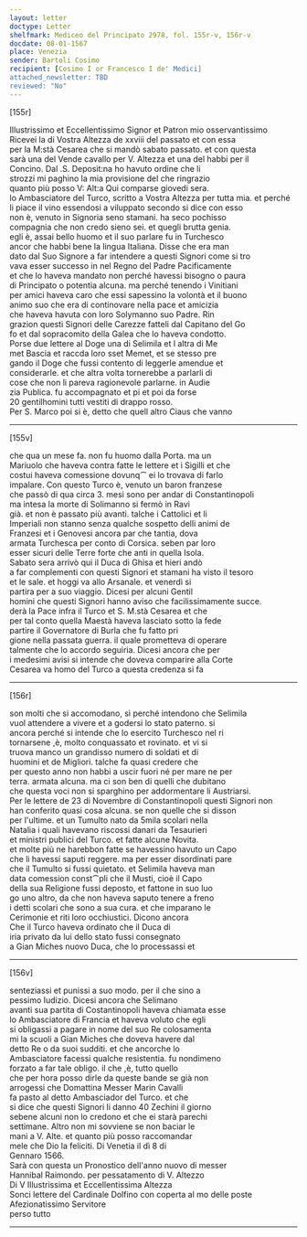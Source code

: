 ```yaml
---
layout: letter
doctype: Letter
shelfmark: Mediceo del Principato 2978, fol. 155r-v, 156r-v
docdate: 08-01-1567
place: Venezia
sender: Bartoli Cosimo
recipient: [Cosimo I or Francesco I de' Medici]
attached_newsletter: TBD
reviewed: "No"
---
```


[155r]  
  
  
Illustrissimo et Eccellentissimo Signor et Patron mio osservantissimo  
Ricevei la di Vostra Altezza de xxviii del passato et con essa  
per la M:stà Cesarea che si mandò sabato passato. et con questa  
sarà una del Vende cavallo per V. Altezza et una del habbi per il  
Concino. Dal .S. Deposit:na ho havuto ordine che li  
strozzi mi paghino la mia provisione del che ringrazio  
quanto più posso V: Alt:a Qui comparse giovedi sera.  
lo Ambasciatore del Turco, scritto a Vostra Altezza per tutta mia. et perché  
li piace il vino essendosi a viluppato secondo si dice con esso  
non è, venuto in Signoria seno stamani. ha seco pochisso  
compagnia che non credo sieno sei. et quegli brutta genia.  
egli è, assai bello huomo et il suo parlare fu in Turchesco  
ancor che habbi bene la lingua Italiana. Disse che era man  
dato dal Suo Signore a far intendere a questi Signori come si tro  
vava esser successo in nel Regno del Padre Pacificamente  
et che lo haveva mandato non perché havessi bisogno o paura  
di Principato o potentia alcuna. ma perché tenendo i Vinitiani  
per amici haveva caro che essi sapessino la volontà et il buono  
animo suo che era di continovare nella pace et amicizia  
che haveva havuta con loro Solymanno suo Padre. Rin  
grazion questi Signori delle Carezze fatteli dal Capitano del Go  
fo et dal sopracomito della Galea che lo haveva condotto.  
Porse due lettere al Doge una di Selimila et l altra di Me  
met Bascia et raccda loro sset Memet, et se stesso pre  
gando il Doge che fussi contento di leggerle amendue et  
considerarle. et che altra volta tornerebbe a parlarli di  
cose che non li pareva ragionevole parlarne. in Audie  
zia Publica. fu accompagnato et pi et poi da forse  
20 gentilhomini tutti vestiti di drappo rosso.  
Per S. Marco poi si è, detto che quell altro Ciaus che vanno  
  
---  

[155v]  
  
  
che qua un mese fa. non fu huomo dalla Porta. ma un  
Mariuolo che haveva contra fatte le lettere et i Sigilli et che  
costui haveva comessione dovunq⁀ ei lo trovava di farlo  
impalare. Con questo Turco è, venuto un baron franzese  
che passò di qua circa 3. mesi sono per andar di Constantinopoli  
ma intesa la morte di Solimanno si fermò in Ravi  
già. et non è passato più avanti. talche i Cattolici et li  
Imperiali non stanno senza qualche sospetto delli animi de  
Franzesi et i Genovesi ancora par che tantia, dova  
armata Turchesca per conto di Corsica. seben par loro  
esser sicuri delle Terre forte che anti in quella Isola.  
Sabato sera arrivò qui il Duca di Ghisa et hieri andò  
a far complementi con questi Signori et stamani ha visto il tesoro  
et le sale. et hoggi va allo Arsanale. et venerdì si  
partira per a suo viaggio. Dicesi per alcuni Gentil  
homini che questi Signori hanno aviso che facilissimamente succe.  
derà la Pace infra il Turco et S. M.stà Cesarea et che  
per tal conto quella Maestà haveva lasciato sotto la fede  
partire il Governatore di Burla che fu fatto pri  
gione nella passata guerra. il quale prometteva di operare  
talmente che lo accordo seguiria. Dicesi ancora che per  
i medesimi avisi si intende che doveva comparire alla Corte  
Cesarea va homo del Turco a questa credenza si fa  
  
---  

[156r]  
  
  
son molti che si accomodano, sì perché intendono che Selimila  
vuol attendere a vivere et a godersi lo stato paterno. si  
ancora perché si intende che lo esercito Turchesco nel ri  
tornarsene ,è, molto conquassato et rovinato. et vi si  
truova manco un grandisso numero di soldati et di  
huomini et de Migliori. talche fa quasi credere che  
per questo anno non habbi a uscir fuori né per mare ne per  
terra. armata alcuna. ma ci son ben di quelli che dubitano  
che questa voci non si sparghino per addormentare li Austriarsi.  
Per le lettere de 23 di Novembre di Constantinopoli questi Signori non  
han conferito quasi cosa alcuna. se non quelle che si disson  
per l'ultime. et un Tumulto nato da 5mila scolari nella  
Natalia i quali havevano riscossi danari da Tesaurieri  
et ministri publici del Turco. et fatte alcune Novita.  
et molte più ne harebbon fatte se havessino havuto un Capo  
che li havessi saputi reggere. ma per esser disordinati pare  
che il Tumulto si fussi quietato. et Selimila haveva man  
data comession const⁀pli che il Musti, cioè il Capo  
della sua Religione fussi deposto, et fattone in suo luo  
go uno altro, da che non haveva saputo tenere a freno  
i detti scolari che sono a sua cura. et che imparano le  
Cerimonie et riti loro occhiustici. Dicono ancora  
Che il Turco haveva ordinato che il Duca di  
iria privato da lui dello stato fussi consegnato  
a Gian Miches nuovo Duca, che lo processassi et  
  
---  

[156v]  
  
  
senteziassi et punissi a suo modo. per il che sino a  
pessimo Iudizio. Dicesi ancora che Selimano  
avanti sua partita di Costantinopoli haveva chiamata esse  
lo Ambasciatore di Francia et haveva voluto che egli  
si obligassi a pagare in nome del suo Re colosamenta  
mi la scuoli a Gian Miches che doveva havere dal  
detto Re o da suoi sudditi. et che ancorche lo  
Ambasciatore facessi qualche resistentia. fu nondimeno  
forzato a far tale obligo. il che ,è, tutto quello  
che per hora posso dirle da queste bande se già non  
arrogessi che Domattina Messer Marin Cavalli  
fa pasto al detto Ambasciador del Turco. et che  
si dice che questi Signori li danno 40 Zechini il giorno  
sebene alcuni non lo credono et che ei starà parechi  
settimane. Altro non mi sovviene se non baciar le  
mani a V. Alte. et quanto più posso raccomandar  
mele che Dio la feliciti. Di Venetia il dì 8 di  
Gennaro 1566.  
Sarà con questa un Pronostico dell'anno nuovo di messer  
Hannibal Raimondo. per pessatamento di V. Altezzo  
Di V Illustrissima et Eccellentissima Altezza  
Sonci lettere del Cardinale Dolfino con coperta al mo delle poste  
Afezionatissimo Servitore  
perso tutto  
  
---  

